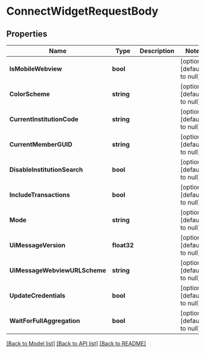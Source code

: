 # ConnectWidgetRequestBody

## Properties
Name | Type | Description | Notes
------------ | ------------- | ------------- | -------------
**IsMobileWebview** | **bool** |  | [optional] [default to null]
**ColorScheme** | **string** |  | [optional] [default to null]
**CurrentInstitutionCode** | **string** |  | [optional] [default to null]
**CurrentMemberGUID** | **string** |  | [optional] [default to null]
**DisableInstitutionSearch** | **bool** |  | [optional] [default to null]
**IncludeTransactions** | **bool** |  | [optional] [default to null]
**Mode** | **string** |  | [optional] [default to null]
**UiMessageVersion** | **float32** |  | [optional] [default to null]
**UiMessageWebviewURLScheme** | **string** |  | [optional] [default to null]
**UpdateCredentials** | **bool** |  | [optional] [default to null]
**WaitForFullAggregation** | **bool** |  | [optional] [default to null]

[[Back to Model list]](../README.md#documentation-for-models) [[Back to API list]](../README.md#documentation-for-api-endpoints) [[Back to README]](../README.md)



